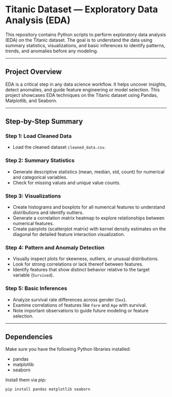 # Titanic Dataset — Exploratory Data Analysis (EDA)

This repository contains Python scripts to perform exploratory data analysis (EDA) on the Titanic dataset. The goal is to understand the data using summary statistics, visualizations, and basic inferences to identify patterns, trends, and anomalies before any modeling.

---

## Project Overview

EDA is a critical step in any data science workflow. It helps uncover insights, detect anomalies, and guide feature engineering or model selection. This project showcases EDA techniques on the Titanic dataset using Pandas, Matplotlib, and Seaborn.

---

## Step-by-Step Summary

### Step 1: Load Cleaned Data
- Load the cleaned dataset `cleaned_data.csv`.

### Step 2: Summary Statistics
- Generate descriptive statistics (mean, median, std, count) for numerical and categorical variables.
- Check for missing values and unique value counts.

### Step 3: Visualizations
- Create histograms and boxplots for all numerical features to understand distributions and identify outliers.
- Generate a correlation matrix heatmap to explore relationships between numerical features.
- Create pairplots (scatterplot matrix) with kernel density estimates on the diagonal for detailed feature interaction visualization.

### Step 4: Pattern and Anomaly Detection
- Visually inspect plots for skewness, outliers, or unusual distributions.
- Look for strong correlations or lack thereof between features.
- Identify features that show distinct behavior relative to the target variable (`Survived`).

### Step 5: Basic Inferences
- Analyze survival rate differences across gender (`Sex`).
- Examine correlations of features like `Fare` and `Age` with survival.
- Note important observations to guide future modeling or feature selection.

---

## Dependencies

Make sure you have the following Python libraries installed:

- pandas  
- matplotlib  
- seaborn  

Install them via pip:

```bash
pip install pandas matplotlib seaborn
